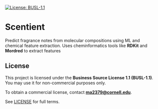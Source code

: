 [![License: BUSL-1.1](https://img.shields.io/badge/license-BUSL--1.1-blue.svg)](./LICENSE)
# Scentient
Predict fragrance notes from molecular compositions using ML and chemical feature extraction.
Uses cheminformatics tools like **RDKit** and **Mordred** to extract features

## License

This project is licensed under the **Business Source License 1.1 (BUSL-1.1)**.  
You may use it for non-commercial purposes only.

To obtain a commercial license, contact **ma2379@cornell.edu**.

See [LICENSE](./LICENSE) for full terms.
